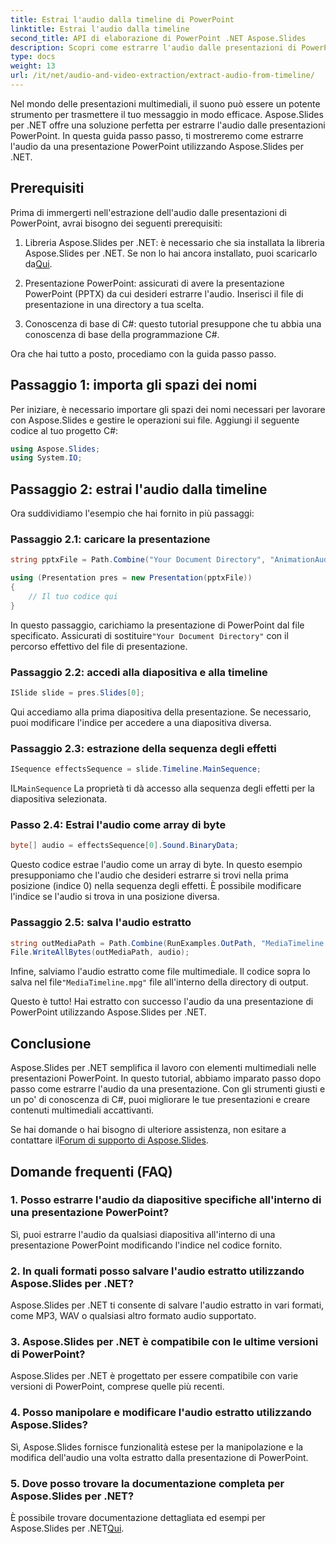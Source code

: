 ```yaml
---
title: Estrai l'audio dalla timeline di PowerPoint
linktitle: Estrai l'audio dalla timeline
second_title: API di elaborazione di PowerPoint .NET Aspose.Slides
description: Scopri come estrarre l'audio dalle presentazioni di PowerPoint utilizzando Aspose.Slides per .NET. Migliora i tuoi contenuti multimediali con facilità.
type: docs
weight: 13
url: /it/net/audio-and-video-extraction/extract-audio-from-timeline/
---
```


Nel mondo delle presentazioni multimediali, il suono può essere un potente strumento per trasmettere il tuo messaggio in modo efficace. Aspose.Slides per .NET offre una soluzione perfetta per estrarre l'audio dalle presentazioni PowerPoint. In questa guida passo passo, ti mostreremo come estrarre l'audio da una presentazione PowerPoint utilizzando Aspose.Slides per .NET.

## Prerequisiti

Prima di immergerti nell'estrazione dell'audio dalle presentazioni di PowerPoint, avrai bisogno dei seguenti prerequisiti:

1.  Libreria Aspose.Slides per .NET: è necessario che sia installata la libreria Aspose.Slides per .NET. Se non lo hai ancora installato, puoi scaricarlo da[Qui](https://releases.aspose.com/slides/net/).

2. Presentazione PowerPoint: assicurati di avere la presentazione PowerPoint (PPTX) da cui desideri estrarre l'audio. Inserisci il file di presentazione in una directory a tua scelta.

3. Conoscenza di base di C#: questo tutorial presuppone che tu abbia una conoscenza di base della programmazione C#.

Ora che hai tutto a posto, procediamo con la guida passo passo.

## Passaggio 1: importa gli spazi dei nomi

Per iniziare, è necessario importare gli spazi dei nomi necessari per lavorare con Aspose.Slides e gestire le operazioni sui file. Aggiungi il seguente codice al tuo progetto C#:

```csharp
using Aspose.Slides;
using System.IO;
```

## Passaggio 2: estrai l'audio dalla timeline

Ora suddividiamo l'esempio che hai fornito in più passaggi:

### Passaggio 2.1: caricare la presentazione

```csharp
string pptxFile = Path.Combine("Your Document Directory", "AnimationAudio.pptx");

using (Presentation pres = new Presentation(pptxFile))
{
    // Il tuo codice qui
}
```

In questo passaggio, carichiamo la presentazione di PowerPoint dal file specificato. Assicurati di sostituire`"Your Document Directory"` con il percorso effettivo del file di presentazione.

### Passaggio 2.2: accedi alla diapositiva e alla timeline

```csharp
ISlide slide = pres.Slides[0];
```

Qui accediamo alla prima diapositiva della presentazione. Se necessario, puoi modificare l'indice per accedere a una diapositiva diversa.

### Passaggio 2.3: estrazione della sequenza degli effetti

```csharp
ISequence effectsSequence = slide.Timeline.MainSequence;
```

 IL`MainSequence` La proprietà ti dà accesso alla sequenza degli effetti per la diapositiva selezionata.

### Passo 2.4: Estrai l'audio come array di byte

```csharp
byte[] audio = effectsSequence[0].Sound.BinaryData;
```

Questo codice estrae l'audio come un array di byte. In questo esempio presupponiamo che l'audio che desideri estrarre si trovi nella prima posizione (indice 0) nella sequenza degli effetti. È possibile modificare l'indice se l'audio si trova in una posizione diversa.

### Passaggio 2.5: salva l'audio estratto

```csharp
string outMediaPath = Path.Combine(RunExamples.OutPath, "MediaTimeline.mpg");
File.WriteAllBytes(outMediaPath, audio);
```

 Infine, salviamo l'audio estratto come file multimediale. Il codice sopra lo salva nel file`"MediaTimeline.mpg"` file all'interno della directory di output.

Questo è tutto! Hai estratto con successo l'audio da una presentazione di PowerPoint utilizzando Aspose.Slides per .NET.

## Conclusione

Aspose.Slides per .NET semplifica il lavoro con elementi multimediali nelle presentazioni PowerPoint. In questo tutorial, abbiamo imparato passo dopo passo come estrarre l'audio da una presentazione. Con gli strumenti giusti e un po' di conoscenza di C#, puoi migliorare le tue presentazioni e creare contenuti multimediali accattivanti.

 Se hai domande o hai bisogno di ulteriore assistenza, non esitare a contattare il[Forum di supporto di Aspose.Slides](https://forum.aspose.com/).

## Domande frequenti (FAQ)

### 1. Posso estrarre l'audio da diapositive specifiche all'interno di una presentazione PowerPoint?

Sì, puoi estrarre l'audio da qualsiasi diapositiva all'interno di una presentazione PowerPoint modificando l'indice nel codice fornito.

### 2. In quali formati posso salvare l'audio estratto utilizzando Aspose.Slides per .NET?

Aspose.Slides per .NET ti consente di salvare l'audio estratto in vari formati, come MP3, WAV o qualsiasi altro formato audio supportato.

### 3. Aspose.Slides per .NET è compatibile con le ultime versioni di PowerPoint?

Aspose.Slides per .NET è progettato per essere compatibile con varie versioni di PowerPoint, comprese quelle più recenti.

### 4. Posso manipolare e modificare l'audio estratto utilizzando Aspose.Slides?

Sì, Aspose.Slides fornisce funzionalità estese per la manipolazione e la modifica dell'audio una volta estratto dalla presentazione di PowerPoint.

### 5. Dove posso trovare la documentazione completa per Aspose.Slides per .NET?

 È possibile trovare documentazione dettagliata ed esempi per Aspose.Slides per .NET[Qui](https://reference.aspose.com/slides/net/).